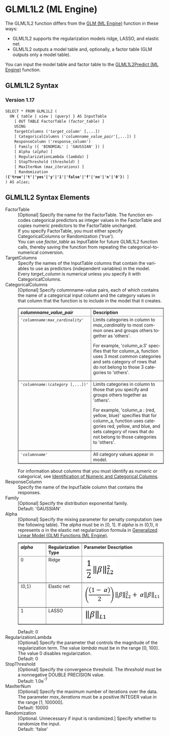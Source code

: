 <html><head></head><body><div class="nested0" aria-labelledby="ariaid-title1" topicindex="1" topicid="fgw1518542561108" id="fgw1518542561108"><h1 class="title topictitle1" id="ariaid-title1">GLML1L2 (ML Engine)</h1><div class="body conbody"><div class="section" id="fgw1518542561108__section_fsk_ssm_sbb"><div class="p">The GLML1L2 function differs from the <a href="eej1558472403086.md#hrv1507149150084">GLM (ML Engine)</a> function in these ways:
<ul class="ul" id="fgw1518542561108__ul_fpz_5f3_mz">
<li class="li">GLML1L2 supports the regularization models ridge, LASSO, and elastic net.</li>
<li class="li">GLML1L2 outputs a model table and, optionally, a factor table (GLM outputs only a model table).</li></ul></div>
<p class="p">You can input the model table and factor table to the <a href="bly1558472537720.md#trn1518542850144">GLML1L2Predict (ML Engine)</a> function.</p></div></div><div class="topic reference nested1" aria-labelledby="ariaid-title2" topicindex="2" topicid="ywx1518542566563" xml:lang="en-us" lang="en-us" id="ywx1518542566563">
<h2 class="title topictitle2" id="ariaid-title2">GLML1L2 Syntax</h2><div class="body refbody"><div class="section" id="ywx1518542566563__section_N1005D_N10023_N10001">
<h3 class="title sectiontitle">Version 1.17</h3><pre class="pre codeblock" xml:space="preserve"><code>SELECT * FROM GLML1L2 (
  <span>ON { <var class="keyword varname">table</var> | <var class="keyword varname">view</var> | (<var class="keyword varname">query</var>) }</span> AS InputTable
    [ OUT TABLE FactorTable (<var class="keyword varname">factor_table</var>) ]
    USING 
    TargetColumns ('<var class="keyword varname">target_column</var>' [,...])
    [ CategoricalColumns ('<var class="keyword varname">columnname_value_pair</var>'[,...]) ]
    ResponseColumn ('response_column')
    [ Family ({ 'BINOMIAL' | 'GAUSSIAN' }) ]
    [ Alpha (<var class="keyword varname">alpha</var>) ]
    [ RegularizationLambda (<var class="keyword varname">lambda</var>) ]
    [ StopThreshold (<var class="keyword varname">threshold</var>) ]
    [ MaxIterNum (<var class="keyword varname">max_iterations</var>) ]
    [ Randomization (<span><b>{'true'|'t'|'yes'|'y'|'1'|'false'|'f'|'no'|'n'|'0'}</b></span>) ]
) AS <var class="keyword varname">alias</var>;
</code></pre></div></div></div><div class="topic reference nested1" aria-labelledby="ariaid-title3" topicindex="3" topicid="rja1518542562743" xml:lang="en-us" lang="en-us" id="rja1518542562743">
<h2 class="title topictitle2" id="ariaid-title3">GLML1L2 Syntax Elements</h2><div class="body refbody"><div class="section" id="rja1518542562743__section_N10011_N1000E_N10001"><dl class="dl parml"><dt class="dt pt dlterm">FactorTable</dt><dd class="dd pd">[Optional] Specify the name for the FactorTable. The function encodes categorical predictors as integer values in the FactorTable and copies numeric predictors to the FactorTable unchanged.</dd><dd class="dd pd ddexpand">If you specify FactorTable, you must either specify CategoricalColumns or Randomization ('true').</dd><dd class="dd pd ddexpand">You can use <var class="keyword varname">factor_table</var> as InputTable for future GLML1L2 function calls, thereby saving the function from repeating the categorical-to-numerical conversion.</dd><dt class="dt pt dlterm">TargetColumns</dt><dd class="dd pd">Specify the names of the InputTable columns that contain the variables to use as predictors (independent variables) in the model.</dd><dd class="dd pd ddexpand">Every <var class="keyword varname">target_column</var> is numerical unless you specify it with CategoricalColumns.</dd><dt class="dt pt dlterm"></dt><dt class="dt pt dlterm">CategoricalColumns</dt><dd class="dd pd">[Optional] Specify columnname-value pairs, each of which contains the name of a categorical input column and the category values in that column that the function is to include in the model that it creates.
<div class="tablenoborder"><table cellpadding="4" cellspacing="0" summary="" id="rja1518542562743__table_igz_wpy_fdb" class="table" frame="border" border="1" rules="all"><div class="caption"></div><colgroup span="1"><col style="width:50%" span="1"></col><col style="width:50%" span="1"></col></colgroup><thead class="thead" style="text-align:left;"><tr class="row"><th class="entry cellrowborder" style="vertical-align:top;" id="d38749e180" rowspan="1" colspan="1"><var class="keyword varname">columnname_value_pair</var></th><th class="entry cellrowborder" style="vertical-align:top;" id="d38749e183" rowspan="1" colspan="1">Description</th></tr></thead><tbody class="tbody"><tr class="row"><td class="entry cellrowborder" style="vertical-align:top;" headers="d38749e180" rowspan="1" colspan="1"><code class="ph codeph">'<var class="keyword varname">columnname</var>:<var class="keyword varname">max_cardinality</var>'</code></td><td class="entry cellrowborder" style="vertical-align:top;" headers="d38749e183" rowspan="1" colspan="1">Limits categories in column to <var class="keyword varname">max_cardinality</var> to most common ones and groups others together as 'others'.
<p class="p">For example, 'column_a:3' specifies that for column_a, function uses 3 most common categories and sets category of rows that do not belong to those 3 categories to 'others'.</p></td></tr><tr class="row"><td class="entry cellrowborder" style="vertical-align:top;" headers="d38749e180" rowspan="1" colspan="1"><code class="ph codeph">'<var class="keyword varname">columnname</var>:(<var class="keyword varname">category</var> [,...])'</code></td><td class="entry cellrowborder" style="vertical-align:top;" headers="d38749e183" rowspan="1" colspan="1">Limits categories in column to those that you specify and groups others together as 'others'.
<p class="p">For example, 'column_a : (red, yellow, blue)' specifies that for column_a, function uses categories red, yellow, and blue, and sets category of rows that do not belong to those categories to 'others'.</p></td></tr><tr class="row"><td class="entry cellrowborder" style="vertical-align:top;" headers="d38749e180" rowspan="1" colspan="1"><code class="ph codeph">'<var class="keyword varname">columnname</var>'</code></td><td class="entry cellrowborder" style="vertical-align:top;" headers="d38749e183" rowspan="1" colspan="1">All category values appear in model.</td></tr></tbody></table></div></dd><dd class="dd pd ddexpand">For information about columns that you must identify as numeric or categorical, see <a href="uxa1540574678350.md">Identification of Numeric and Categorical Columns</a>.</dd><dt class="dt pt dlterm">ResponseColumn</dt><dd class="dd pd">Specify the name of the InputTable column that contains the responses.</dd><dt class="dt pt dlterm">Family</dt><dd class="dd pd">[Optional] Specify the distribution exponential family.</dd><dd class="dd pd ddexpand">Default: 'GAUSSIAN'</dd><dt class="dt pt dlterm">Alpha</dt><dd class="dd pd">[Optional] Specify the mixing parameter for penalty computation (see the following table). The <var class="keyword varname">alpha</var> must be in [0, 1]. If <var class="keyword varname">alpha</var> is in (0,1), it represents α in the elastic net regularization formula in <a href="kwd1540576635575.md">Generalized Linear Model (GLM) Functions (ML Engine)</a>.
<div class="tablenoborder"><table cellpadding="4" cellspacing="0" summary="" id="rja1518542562743__table_bdv_f35_lz" class="table" frame="border" border="1" rules="all"><div class="caption"></div><colgroup span="1"><col style="width:20%" span="1"></col><col style="width:20%" span="1"></col><col style="width:60%" span="1"></col></colgroup><thead class="thead" style="text-align:left;"><tr class="row"><th class="entry cellrowborder" style="vertical-align:top;" id="d38749e272" rowspan="1" colspan="1"><var class="keyword varname">alpha</var></th><th class="entry cellrowborder" style="vertical-align:top;" id="d38749e275" rowspan="1" colspan="1">Regularization Type</th><th class="entry cellrowborder" style="vertical-align:top;" id="d38749e277" rowspan="1" colspan="1">Parameter Description</th></tr></thead><tbody class="tbody"><tr class="row"><td class="entry cellrowborder" style="vertical-align:top;" headers="d38749e272" rowspan="1" colspan="1">0</td><td class="entry cellrowborder" style="vertical-align:top;" headers="d38749e275" rowspan="1" colspan="1">Ridge</td><td class="entry cellrowborder" style="vertical-align:top;" headers="d38749e277" rowspan="1" colspan="1"><img class="image" id="rja1518542562743__image_trx_kkp_4z" src="hjg1527875586223.png" alt="Formula for ridge regularization, used by Machine Learning Engine function GLML1L2"></img></td></tr><tr class="row"><td class="entry cellrowborder" style="vertical-align:top;" headers="d38749e272" rowspan="1" colspan="1">(0,1)</td><td class="entry cellrowborder" style="vertical-align:top;" headers="d38749e275" rowspan="1" colspan="1">Elastic net</td><td class="entry cellrowborder" style="vertical-align:top;" headers="d38749e277" rowspan="1" colspan="1"><img class="image" id="rja1518542562743__image_s1s_xxc_12b" src="lcy1527880270334.png" alt="Formula for elastic net regularization, used by Machine Learning Engine function GLML1L2"></img></td></tr><tr class="row"><td class="entry cellrowborder" style="vertical-align:top;" headers="d38749e272" rowspan="1" colspan="1">1</td><td class="entry cellrowborder" style="vertical-align:top;" headers="d38749e275" rowspan="1" colspan="1">LASSO</td><td class="entry cellrowborder" style="vertical-align:top;" headers="d38749e277" rowspan="1" colspan="1"><img class="image" id="rja1518542562743__image_dzl_hlp_4z" src="cuy1527878530860.png" alt="Formula for LASSO regularization, used by Machine Learning Engine function GLML1L2"></img></td></tr></tbody></table></div></dd><dd class="dd pd ddexpand">Default: 0</dd><dt class="dt pt dlterm">RegularizationLambda</dt><dd class="dd pd">[Optional] Specify the parameter that controls the magnitude of the regularization term. The value <var class="keyword varname">lambda</var> must be in the range [0, 100]. The value 0 disables regularization.</dd><dd class="dd pd ddexpand">Default: 0</dd><dt class="dt pt dlterm">StopThreshold</dt><dd class="dd pd">[Optional] Specify the convergence threshold. The <var class="keyword varname">threshold</var> must be a nonnegative DOUBLE PRECISION value.</dd><dd class="dd pd ddexpand">Default: 1.0e<span><sup>-7</sup></span></dd><dt class="dt pt dlterm">MaxIterNum</dt><dd class="dd pd">[Optional] Specify the maximum number of iterations over the data. The parameter <var class="keyword varname">max_iterations</var> must be a positive INTEGER value in the range [1, 100000].</dd><dd class="dd pd ddexpand">Default: 10000</dd><dt class="dt pt dlterm">Randomization</dt><dd class="dd pd">[Optional. Unnecessary if input is randomized.] Specify whether to randomize the input.</dd><dd class="dd pd ddexpand">Default: 'false'</dd></dl></div></div></div></div></body></html>
